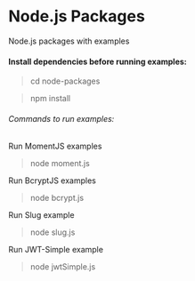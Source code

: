 # Node.js Packages
Node.js packages with examples

#### Install dependencies before running examples:
> cd node-packages

> npm install

###### Commands to run examples:
Run MomentJS examples
> node moment.js

Run BcryptJS examples
> node bcrypt.js

Run Slug example
> node slug.js

Run JWT-Simple example
> node jwtSimple.js
